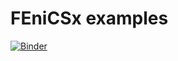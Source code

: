 # FEniCSx examples

[![Binder](https://mybinder.org/badge_logo.svg)](https://mybinder.org/v2/gh/michalhabera/bayreuth-examples/HEAD)
